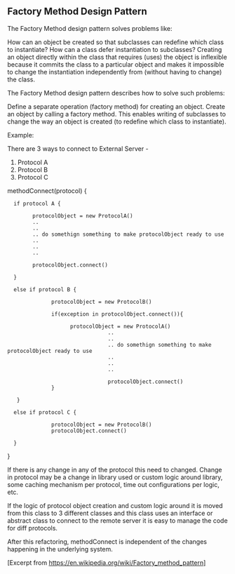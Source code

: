 Factory Method Design Pattern
--
The Factory Method design pattern solves problems like:

How can an object be created so that subclasses can redefine which class to instantiate?
How can a class defer instantiation to subclasses?
Creating an object directly within the class that requires (uses) the object is inflexible because it commits the class to a particular object and makes it impossible to change the instantiation independently from (without having to change) the class.

The Factory Method design pattern describes how to solve such problems:

Define a separate operation (factory method) for creating an object.
Create an object by calling a factory method.
This enables writing of subclasses to change the way an object is created (to redefine which class to instantiate).

Example: 

There are 3 ways to connect to External Server - 
1. Protocol A
2. Protocol B
3. Protocol C

methodConnect(protocol) {

      if protocol A {
            
            protocolObject = new ProtocolA()
            ..
            ..
            .. do somethign something to make protocolObject ready to use
            ..
            ..
            ..
            
            protocolObject.connect()
      
      } 
      
      else if protocol B {
                  
                  protocolObject = new ProtocolB()
                  
                  if(exception in protocolObject.connect()){
                  
                        protocolObject = new ProtocolA()
                                    ..
                                    ..
                                    .. do somethign something to make protocolObject ready to use
                                    ..
                                    ..
                                    ..
                                    
                                    protocolObject.connect()
                  }
            
       } 
       
      else if protocol C {
                         
                  protocolObject = new ProtocolB()
                  protocolObject.connect()
                   
      } 

}


If there is any change in any of the protocol this need to changed. Change in protocol may be a change in library used
or custom logic around library, some caching mechanism per protocol, time out configurations per logic, etc.

If the logic of protocol object creation and custom logic around it is moved from this class to 3 different classes
and this class uses an interface or abstract class to connect to the remote server it is easy to manage the code for diff
protocols. 

After this refactoring, methodConnect is independent of the changes happening in the underlying system.




[Excerpt from https://en.wikipedia.org/wiki/Factory_method_pattern]